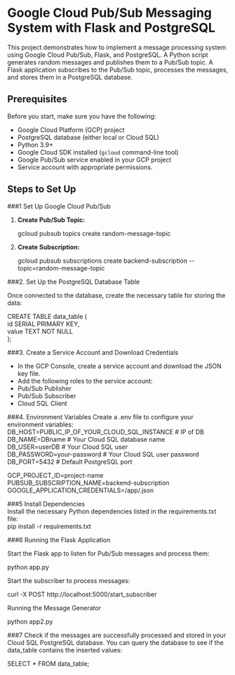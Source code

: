 # Google Cloud Pub/Sub Messaging System with Flask and PostgreSQL

This project demonstrates how to implement a message processing system using Google Cloud Pub/Sub, Flask, and PostgreSQL. A Python script generates random messages and publishes them to a Pub/Sub topic. A Flask application subscribes to the Pub/Sub topic, processes the messages, and stores them in a PostgreSQL database.

## Prerequisites

Before you start, make sure you have the following:

- Google Cloud Platform (GCP) project
- PostgreSQL database (either local or Cloud SQL)
- Python 3.9+
- Google Cloud SDK installed (`gcloud` command-line tool)
- Google Pub/Sub service enabled in your GCP project
- Service account with appropriate permissions.


## Steps to Set Up

###1 Set Up Google Cloud Pub/Sub

1. **Create Pub/Sub Topic:**
    
    gcloud pubsub topics create random-message-topic  
    

2. **Create Subscription:**
    
    gcloud pubsub subscriptions create backend-subscription --topic=random-message-topic  
   
###2. Set Up the PostgreSQL Database Table  

Once connected to the database, create the necessary table for storing the data:  


CREATE TABLE data_table (  
    id SERIAL PRIMARY KEY,  
    value TEXT NOT NULL  
);  

###3. Create a Service Account and Download Credentials

- In the GCP Console, create a service account and download the JSON key file.
- Add the following roles to the service account:
- Pub/Sub Publisher
- Pub/Sub Subscriber
- Cloud SQL Client

###4. Environment Variables
Create a .env file to configure your environment variables:
DB_HOST=PUBLIC_IP_OF_YOUR_CLOUD_SQL_INSTANCE # IP of DB   
DB_NAME=DBname               # Your Cloud SQL database name  
DB_USER=userDB               # Your Cloud SQL user  
DB_PASSWORD=your-password      # Your Cloud SQL user password  
DB_PORT=5432                  # Default PostgreSQL port  

GCP_PROJECT_ID=project-name  
PUBSUB_SUBSCRIPTION_NAME=backend-subscription  
GOOGLE_APPLICATION_CREDENTIALS=/app/.json  

###5 Install Dependencies  
Install the necessary Python dependencies listed in the requirements.txt file:  
pip install -r requirements.txt

###6 Running the Flask Application

Start the Flask app to listen for Pub/Sub messages and process them:  
  
python app.py
  
Start the subscriber to process messages:  
  
curl -X POST http://localhost:5000/start_subscriber  

Running the Message Generator  
  
python app2.py  

###7 Check if the messages are successfully processed and stored in your Cloud SQL PostgreSQL database. You can query the database to see if the data_table contains the inserted values:  

SELECT * FROM data_table;



